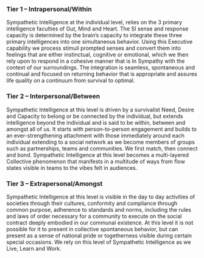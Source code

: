 ### Tier 1 – Intrapersonal/Within
Sympathetic Intelligence at the individual level, relies on the 3
primary intelligence faculties of Gut, Mind and Heart. The SI sense and response
capacity is determined by the brain’s capacity to integrate these three primary
intelligences into one simultaneous behavior. Using this Executive capability we
process stimuli prompted senses and convert them into feelings that are either
instinctual, cognitive or emotional, which we then rely upon to respond in a cohesive
manner that is In Sympathy with the context of our surroundings. The integration is
seamless, spontaneous and continual and focused on returning behavior that is
appropriate and assures life quality on a continuum from survival to optimal.

### Tier 2 – Interpersonal/Between
Sympathetic Intelligence at this level is driven by a survivalist Need, Desire and Capacity to belong or be connected by the individual, but extends intelligence beyond the individual and is said to be within, between and amongst all of us. It starts with person-to-person engagement and builds to an ever-strengthening attachment with those immediately around each individual extending to a social network as we become members of groups such as partnerships, teams and communities. We first match, then connect and bond. Sympathetic Intelligence at this level becomes a multi-layered Collective phenomenon that manifests in a multitude of ways from flow states visible in teams to the vibes felt in audiences.

### Tier 3 – Extrapersonal/Amongst
Sympathetic Intelligence at this level is visible in the day to day activities of societies through their cultures, conformity and compliance through common purpose, adherence to standards and norms, including the rules and laws of order necessary for a community to execute on the social contract deeply embodied in our communal existence. At this level it is not possible for it to present in collective spontaneous behavior, but can present as a sense of national pride or togetherness visible during certain special occasions. We rely on this level of Sympathetic Intelligence as we Live, Learn and Work.
